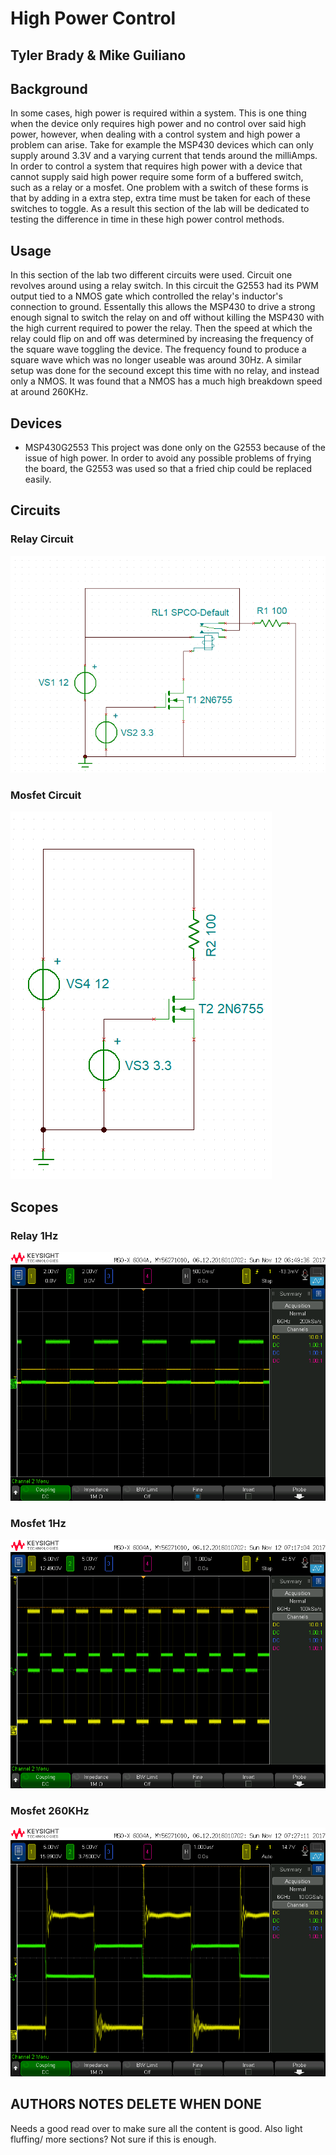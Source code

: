# High Power Control

## Tyler Brady & Mike Guiliano

## Background
In some cases, high power is required within a system. This is one thing when the device only requires high power and no control over said high power, however,
when dealing with a control system and high power a problem can arise. Take for example the MSP430 devices which can only supply around 3.3V
and a varying current that tends around the milliAmps. In order to control a system that requires high power with a device that cannot supply said high power
require some form of a buffered switch, such as a relay or a mosfet. One problem with a switch of these forms is that by adding in a extra step,
extra time must be taken for each of these switches to toggle. As a result this section of the lab will be dedicated to testing the difference in time
in these high power control methods.

## Usage
In this section of the lab two different circuits were used. Circuit one revolves around using a relay switch.
In this circuit the G2553 had its PWM output tied to a NMOS gate which controlled the relay's inductor's connection to ground.
Essentally this allows the MSP430 to drive a strong enough signal to switch the relay on and off without killing the MSP430 with the high current 
required to power the relay. Then the speed at which the relay could flip on and off was determined by increasing the frequency of the square wave
toggling the device. The frequency found to produce a square wave which was no longer useable was around 30Hz.
A similar setup was done for the secound except this time with no relay, and instead only a NMOS. It was found that a NMOS has a much
high breakdown speed at around 260KHz. 

## Devices
* MSP430G2553
This project was done only on the G2553 because of the issue of high power. In order to avoid any possible problems
of frying the board, the G2553 was used so that a fried chip could be replaced easily.

## Circuits
### Relay Circuit
![Relay Circuit](https://github.com/RU09342/lab-6taking-control-over-your-embedded-life-scrumbology-v2-lab-6/blob/master/High%20Power%20Control/RelayCircuit.PNG)
### Mosfet Circuit
![Mosfet Circuit](https://github.com/RU09342/lab-6taking-control-over-your-embedded-life-scrumbology-v2-lab-6/blob/master/High%20Power%20Control/NMOS_Circuit.PNG)
## Scopes
### Relay 1Hz
![Relay 1Hz](https://github.com/RU09342/lab-6taking-control-over-your-embedded-life-scrumbology-v2-lab-6/blob/master/High%20Power%20Control/Relay.png)
### Mosfet 1Hz
![Mosfet 1Hz](https://github.com/RU09342/lab-6taking-control-over-your-embedded-life-scrumbology-v2-lab-6/blob/master/High%20Power%20Control/scope_Mosfet.png)
### Mosfet 260KHz
![Mosfet 260KHz](https://github.com/RU09342/lab-6taking-control-over-your-embedded-life-scrumbology-v2-lab-6/blob/master/High%20Power%20Control/scope_mofet_max.png)

## AUTHORS NOTES DELETE WHEN DONE
Needs a good read over to make sure all the content is good. Also light fluffing/ more sections? Not sure if this
is enough.